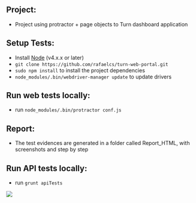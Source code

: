 ## Project:
* Project using protractor + page objects to Turn dashboard application

## Setup Tests:
* Install [Node](http://nodejs.org) (v4.x.x or later)
* `git clone https://github.com/rafaelcs/turn-web-portal.git`
* `sudo npm install` to install the project dependencies
* `node_modules/.bin/webdriver-manager update` to update drivers

## Run web tests locally:
* run `node_modules/.bin/protractor conf.js`

## Report:
* The test evidences are generated in a folder called Report_HTML, with screenshots and step by step

## Run API tests locally:
* run `grunt apiTests`

![](http://i67.tinypic.com/a9ofmx.png)